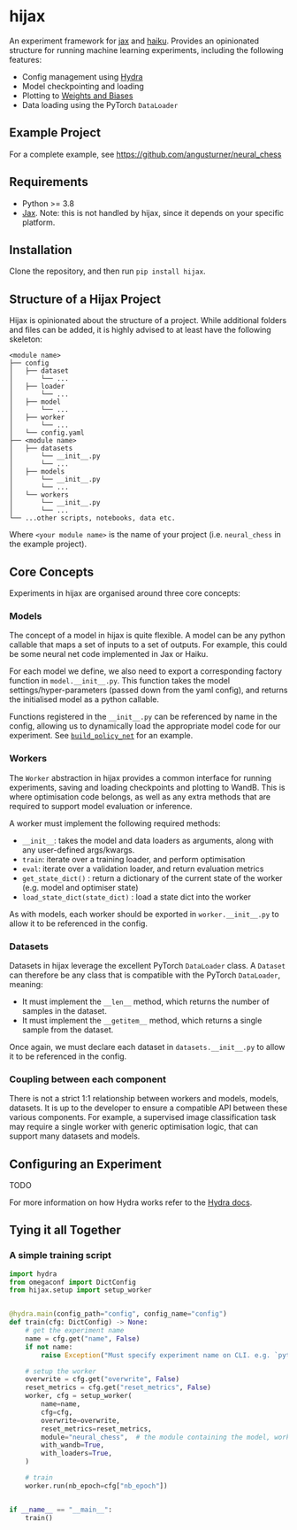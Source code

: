 # hijax

An experiment framework for [jax](https://github.com/google/jax) and [haiku](https://github.com/deepmind).
Provides an opinionated structure for running machine learning experiments, including
the following features:
- Config management using [Hydra](https://hydra.cc/docs/intro)
- Model checkpointing and loading
- Plotting to [Weights and Biases](wandb.ai/)
- Data loading using the PyTorch `DataLoader`

## Example Project

For a complete example, see https://github.com/angusturner/neural_chess

## Requirements

- Python >= 3.8
- [Jax](https://github.com/google/jax). Note: this is not handled by hijax, since it depends 
on your specific platform.

## Installation

Clone the repository, and then run `pip install hijax`.

## Structure of a Hijax Project

Hijax is opinionated about the structure of a project. While additional folders and files can be added, it is highly
advised to at least have the following skeleton:
```text
<module name>
├── config
│   ├── dataset
│       └── ...
│   ├── loader
│       └── ...
│   ├── model
│       └── ...
│   ├── worker
│       └── ...
│   └── config.yaml
├── <module name>
│   ├── datasets
│       └── __init__.py
│       └── ...
│   ├── models
│       └── __init__.py
│       └── ...
│   └── workers
│       └── __init__.py
│       └── ...
└── ...other scripts, notebooks, data etc.
```

Where `<your module name>` is the name of your project (i.e. `neural_chess` in the example project).

## Core Concepts

Experiments in hijax are organised around three core concepts:

### Models

The concept of a model in hijax is quite flexible. A model can be any python callable that maps a set of inputs to a set
of outputs. For example, this could be some neural net code implemented in Jax or Haiku. 

For each model we define, we also need to export a corresponding factory function in
`model.__init__.py`. This function takes the model settings/hyper-parameters (passed down from the yaml config),
and returns the initialised model as a python callable.

Functions registered in the `__init__.py` can be referenced by name in the config, allowing
us to dynamically load the appropriate model code for our experiment. See [`build_policy_net`](https://github.com/angusturner/neural_chess/blob/master/neural_chess/models/policy_net.py)
for an example.

### Workers

The `Worker` abstraction in hijax provides a common interface for running experiments, saving and loading 
checkpoints and plotting to WandB. This is where optimisation code belongs, as well as any extra methods
that are required to support model evaluation or inference.

A worker must implement the following required methods:
- `__init__`: takes the model and data loaders as arguments, along with any user-defined args/kwargs.
- `train`: iterate over a training loader, and perform optimisation
- `eval`: iterate over a validation loader, and return evaluation metrics
- `get_state_dict()` : return a dictionary of the current state of the worker (e.g. model and optimiser state)
- `load_state_dict(state_dict)` : load a state dict into the worker

As with models, each worker should be exported in `worker.__init__.py` to allow it to be referenced
in the config.


### Datasets

Datasets in hijax leverage the excellent PyTorch `DataLoader` class. A `Dataset` can therefore be any
class that is compatible with the PyTorch `DataLoader`, meaning:

- It must implement the `__len__` method, which returns the number of samples in the dataset.
- It must implement the `__getitem__` method, which returns a single sample from the dataset.

Once again, we must declare each dataset in `datasets.__init__.py` to allow it to be referenced in the config.

### Coupling between each component

There is not a strict 1:1 relationship between workers and models, models, datasets. It is up to the 
developer to ensure a compatible API between these various components. For example, a supervised image 
classification task may require a single worker with generic optimisation logic, that can support
many datasets and models.

## Configuring an Experiment

TODO

For more information on how Hydra works refer to the [Hydra docs](https://hydra.cc/docs/intro).

## Tying it all Together


### A simple training script

```python
import hydra
from omegaconf import DictConfig
from hijax.setup import setup_worker


@hydra.main(config_path="config", config_name="config")
def train(cfg: DictConfig) -> None:
    # get the experiment name
    name = cfg.get("name", False)
    if not name:
        raise Exception("Must specify experiment name on CLI. e.g. `python train.py name=vae ...`")

    # setup the worker
    overwrite = cfg.get("overwrite", False)
    reset_metrics = cfg.get("reset_metrics", False)
    worker, cfg = setup_worker(
        name=name,
        cfg=cfg,
        overwrite=overwrite,
        reset_metrics=reset_metrics,
        module="neural_chess",  # the module containing the model, worker and datasets
        with_wandb=True,
        with_loaders=True,
    )

    # train
    worker.run(nb_epoch=cfg["nb_epoch"])


if __name__ == "__main__":
    train()
```